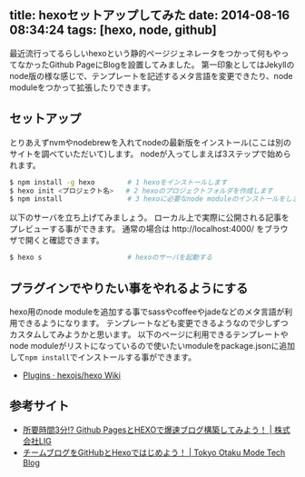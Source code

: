title: hexoセットアップしてみた
date: 2014-08-16 08:34:24
tags: [hexo, node, github]
---
最近流行ってるらしいhexoという静的ページジェネレータをつかって何もやってなかったGithub PageにBlogを設置してみました。
第一印象としてはJekyllのnode版の様な感じで、テンプレートを記述するメタ言語を変更できたり、node moduleをつかって拡張したりできます。


## セットアップ
とりあえずnvmやnodebrewを入れてnodeの最新版をインストール(ここは別のサイトを調べていただいて)します。
nodeが入ってしまえば3ステップで始められます。

```bash
$ npm install -g hexo        # 1 hexoをインストールします
$ hexo init <プロジェクト名>   # 2 hexoのプロジェクトフォルダを作成します
$ npm install                # 3 hexoに必要なnode moduleのインストールをします
```

以下のサーバを立ち上げてみましょう。
ローカル上で実際に公開される記事をプレビューする事ができます。
通常の場合は http://localhost:4000/ をブラウザで開くと確認できます。

```bash
$ hexo s                     # hexoのサーバを起動する
```


## プラグインでやりたい事をやれるようにする
hexo用のnode moduleを追加する事でsassやcoffeeやjadeなどのメタ言語が利用できるようになります。
テンプレートなども変更できるようなので少しずつカスタムしてみようかと思います。
以下のページに利用できるテンプレートやnode moduleがリストになっているので使いたいmoduleをpackage.jsonに追加して```npm install```でインストールする事ができます。

- [Plugins · hexojs/hexo Wiki](https://github.com/hexojs/hexo/wiki/Plugins)

## 参考サイト
- [所要時間3分!? Github PagesとHEXOで爆速ブログ構築してみよう！ | 株式会社LIG](http://liginc.co.jp/web/programming/server/104594)
- [チームブログをGitHubとHexoではじめよう！ | Tokyo Otaku Mode Tech Blog](http://blog.otakumode.com/2014/08/08/Blogging-with-hexoio/)